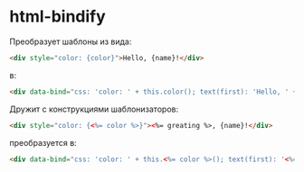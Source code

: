 html-bindify
============

Преобразует шаблоны из вида:
```html
<div style="color: {color}">Hello, {name}!</div>
```
в:
```html
<div data-bind="css: 'color: ' + this.color(); text(first): 'Hello, ' + this.name() + '!';"></div>
```

Дружит с конструкциями шаблонизаторов:
```html
<div style="color: {<%= color %>}"><%= greating %>, {name}!</div>
```
преобразуется в:
```html
<div data-bind="css: 'color: ' + this.<%= color %>(); text(first): '<%= greating %>, ' + this.name() + '!';"></div>
```
